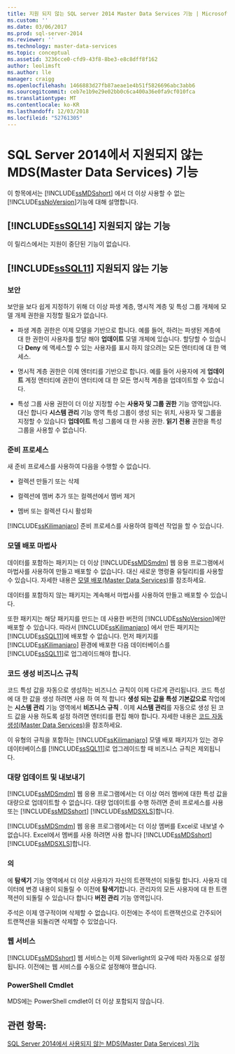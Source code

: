 ```yaml
---
title: 지원 되지 않는 SQL server 2014 Master Data Services 기능 | Microsoft Docs
ms.custom: ''
ms.date: 03/06/2017
ms.prod: sql-server-2014
ms.reviewer: ''
ms.technology: master-data-services
ms.topic: conceptual
ms.assetid: 3236cce0-cfd9-43f8-8be3-e8c8dff8f162
author: leolimsft
ms.author: lle
manager: craigg
ms.openlocfilehash: 1466883d27fb87aeae1e4b51f5826696abc3abb6
ms.sourcegitcommit: ceb7e1b9e29e02bb0c6ca400a36e0fa9cf010fca
ms.translationtype: MT
ms.contentlocale: ko-KR
ms.lasthandoff: 12/03/2018
ms.locfileid: "52761305"
---
```

# <a name="discontinued-master-data-services-features-in-sql-server-2014"></a>SQL Server 2014에서 지원되지 않는 MDS(Master Data Services) 기능
  이 항목에서는 [!INCLUDE[ssMDSshort](../includes/ssmdsshort-md.md)] 에서 더 이상 사용할 수 없는 [!INCLUDE[ssNoVersion](../includes/ssnoversion-md.md)]기능에 대해 설명합니다.  
  
## <a name="includesssql14includessssql14-mdmd-discontinued-features"></a>[!INCLUDE[ssSQL14](../includes/sssql14-md.md)] 지원되지 않는 기능  
 이 릴리스에서는 지원이 중단된 기능이 없습니다.  
  
## <a name="includesssql11includessssql11-mdmd-discontinued-features"></a>[!INCLUDE[ssSQL11](../includes/sssql11-md.md)] 지원되지 않는 기능  
  
### <a name="security"></a>보안  
 보안을 보다 쉽게 지정하기 위해 더 이상 파생 계층, 명시적 계층 및 특성 그룹 개체에 모델 개체 권한을 지정할 필요가 없습니다.  
  
-   파생 계층 권한은 이제 모델을 기반으로 합니다. 예를 들어, 하려는 파생된 계층에 대 한 권한이 사용자를 할당 해야 **업데이트** 모델 개체에 있습니다. 할당할 수 있습니다 **Deny** 에 액세스할 수 있는 사용자를 표시 하지 않으려는 모든 엔터티에 대 한 액세스.  
  
-   명시적 계층 권한은 이제 엔터티를 기반으로 합니다. 예를 들어 사용자에 게 **업데이트** 계정 엔터티에 권한이 엔터티에 대 한 모든 명시적 계층을 업데이트할 수 있습니다.  
  
-   특성 그룹 사용 권한이 더 이상 지정할 수는 **사용자 및 그룹 권한** 기능 영역입니다. 대신 합니다 **시스템 관리** 기능 영역 특성 그룹이 생성 되는 위치, 사용자 및 그룹을 지정할 수 있습니다 **업데이트** 특성 그룹에 대 한 사용 권한. **읽기 전용** 권한을 특성 그룹을 사용할 수 없습니다.  
  
### <a name="staging-process"></a>준비 프로세스  
 새 준비 프로세스를 사용하여 다음을 수행할 수 없습니다.  
  
-   컬렉션 만들기 또는 삭제  
  
-   컬렉션에 멤버 추가 또는 컬렉션에서 멤버 제거  
  
-   멤버 또는 컬렉션 다시 활성화  
  
 [!INCLUDE[ssKilimanjaro](../includes/sskilimanjaro-md.md)] 준비 프로세스를 사용하여 컬렉션 작업을 할 수 있습니다.  
  
### <a name="model-deployment-wizard"></a>모델 배포 마법사  
 데이터를 포함하는 패키지는 더 이상 [!INCLUDE[ssMDSmdm](../includes/ssmdsmdm-md.md)] 웹 응용 프로그램에서 마법사를 사용하여 만들고 배포할 수 없습니다. 대신 새로운 명령줄 유틸리티를 사용할 수 있습니다. 자세한 내용은 [모델 배포&#40;Master Data Services&#41;](deploying-models-master-data-services.md)를 참조하세요.  
  
 데이터를 포함하지 않는 패키지는 계속해서 마법사를 사용하여 만들고 배포할 수 있습니다.  
  
 또한 패키지는 해당 패키지를 만드는 데 사용한 버전의 [!INCLUDE[ssNoVersion](../includes/ssnoversion-md.md)]에만 배포할 수 있습니다. 따라서 [!INCLUDE[ssKilimanjaro](../includes/sskilimanjaro-md.md)] 에서 만든 패키지는 [!INCLUDE[ssSQL11](../includes/sssql11-md.md)]에 배포할 수 없습니다. 먼저 패키지를 [!INCLUDE[ssKilimanjaro](../includes/sskilimanjaro-md.md)] 환경에 배포한 다음 데이터베이스를 [!INCLUDE[ssSQL11](../includes/sssql11-md.md)]로 업그레이드해야 합니다.  
  
### <a name="code-generation-business-rules"></a>코드 생성 비즈니스 규칙  
 코드 특성 값을 자동으로 생성하는 비즈니스 규칙이 이제 다르게 관리됩니다. 코드 특성에 대 한 값을 생성 하려면 사용 하 여 적 합니다 **생성 되는 값을 특성 기본값으로** 작업에는 **시스템 관리** 기능 영역에서 **비즈니스 규칙** . 이제 **시스템 관리**를 자동으로 생성 된 코드 값을 사용 하도록 설정 하려면 엔터티를 편집 해야 합니다. 자세한 내용은 [코드 자동 생성&#40;Master Data Services&#41;](automatic-code-creation-master-data-services.md)을 참조하세요.  
  
 이 유형의 규칙을 포함하는 [!INCLUDE[ssKilimanjaro](../includes/sskilimanjaro-md.md)] 모델 배포 패키지가 있는 경우 데이터베이스를 [!INCLUDE[ssSQL11](../includes/sssql11-md.md)]로 업그레이드할 때 비즈니스 규칙은 제외됩니다.  
  
### <a name="bulk-updates-and-exporting"></a>대량 업데이트 및 내보내기  
 [!INCLUDE[ssMDSmdm](../includes/ssmdsmdm-md.md)] 웹 응용 프로그램에서는 더 이상 여러 멤버에 대한 특성 값을 대량으로 업데이트할 수 없습니다. 대량 업데이트를 수행 하려면 준비 프로세스를 사용 또는 [!INCLUDE[ssMDSshort](../includes/ssmdsshort-md.md)] [!INCLUDE[ssMDSXLS](../includes/ssmdsxls-md.md)]합니다.  
  
 [!INCLUDE[ssMDSmdm](../includes/ssmdsmdm-md.md)] 웹 응용 프로그램에서는 더 이상 멤버를 Excel로 내보낼 수 없습니다. Excel에서 멤버를 사용 하려면 사용 합니다 [!INCLUDE[ssMDSshort](../includes/ssmdsshort-md.md)] [!INCLUDE[ssMDSXLS](../includes/ssmdsxls-md.md)]합니다.  
  
### <a name="transactions"></a>의  
 에 **탐색기** 기능 영역에서 더 이상 사용자가 자신의 트랜잭션이 되돌릴 합니다. 사용자 데이터에 변경 내용이 되돌릴 수 이전에 **탐색기**합니다. 관리자의 모든 사용자에 대 한 트랜잭션이 되돌릴 수 있습니다 합니다 **버전 관리** 기능 영역입니다.  
  
 주석은 이제 영구적이며 삭제할 수 없습니다. 이전에는 주석이 트랜잭션으로 간주되어 트랜잭션을 되돌리면 삭제할 수 있었습니다.  
  
### <a name="web-service"></a>웹 서비스  
 [!INCLUDE[ssMDSshort](../includes/ssmdsshort-md.md)] 웹 서비스는 이제 Silverlight의 요구에 따라 자동으로 설정됩니다. 이전에는 웹 서비스를 수동으로 설정해야 했습니다.  
  
### <a name="powershell-cmdlets"></a>PowerShell Cmdlet  
 MDS에는 PowerShell cmdlet이 더 이상 포함되지 않습니다.  
  
## <a name="see-also"></a>관련 항목:  
 [SQL Server 2014에서 사용되지 않는 MDS(Master Data Services) 기능](deprecated-master-data-services-features.md)  
  
  
